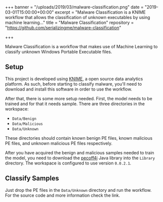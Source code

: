 +++
banner = "/uploads/2019/03/malware-classification.png"
date = "2019-03-01T15:00:00+00:00"
excerpt = "Malware Classification is a KNIME workflow that allows the classification of unknown executables by using machine learning..."
title = "Malware Classification"
repository = "https://github.com/serializingme/malware-classification"

+++

Malware Classification is a workflow that makes use of Machine Learning to classify unknown Windows Portable Executable files.

<!--more-->

## Setup

This project is developed using [KNIME][1], a open source data analytics platform. As such, before starting to classify malware, you'll need to download and install this software in order to use the workflow.

After that, there is some more setup needed. First, the model needs to be trained and for that it needs sample. There are three directories in the workspace:

* `Data/Benign`
* `Data/Malicious`
* `Data/Unknown`

These directories should contain known benign PE files, known malicious PE files, and unknown malicious PE files respectively.

After you have acquired the benign and malicious samples needed to train the model, you need to download the [pecoff4j][2] Java library into the `Library` directory. The workspace is configured to use version `0.0.2.1`.

## Classify Samples

Just drop the PE files in the `Data/Unknown` directory and run the workflow. For the source code and more information check the link.

[1]: https://www.knime.com/ "KNIME"
[2]: https://github.com/whitesource/pecoff4j-maven "pecoff4j library"
